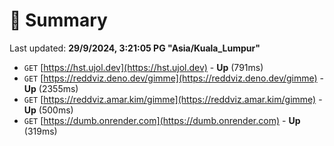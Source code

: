 # 📖 Summary
Last updated: **29/9/2024, 3:21:05 PG "Asia/Kuala_Lumpur"**

- `GET` [https://hst.ujol.dev](https://hst.ujol.dev) - **Up** (791ms)
- `GET` [https://reddviz.deno.dev/gimme](https://reddviz.deno.dev/gimme) - **Up** (2355ms)
- `GET` [https://reddviz.amar.kim/gimme](https://reddviz.amar.kim/gimme) - **Up** (500ms)
- `GET` [https://dumb.onrender.com](https://dumb.onrender.com) - **Up** (319ms)
